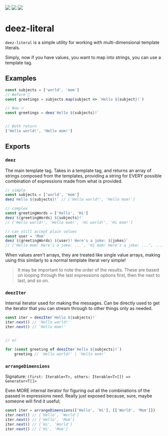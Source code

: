 [<img src="https://img.shields.io/npm/v/deez-literal?label=%20&style=for-the-badge&logo=pnpm&logoColor=white">](https://www.npmjs.com/package/deez-literal)
<img src="https://img.shields.io/npm/dt/deez-literal?style=for-the-badge&logo=npm&logoColor=white" >
[<img src="https://img.shields.io/bundlephobia/minzip/deez-literal?style=for-the-badge&logo=esbuild&logoColor=white">](https://bundlephobia.com/package/deez-literal)

# deez-literal

`deez-literal` is a simple utility for working with multi-dimensional template literals.

Simply, now if you have values, you want to map into strings, you can use a template tag.

## Examples

```js
const subjects = ['world', 'mom']
// Before 💩
const greetings = subjects.map(subject => `Hello ${subject}!`)

// Now 🔥
const greetings = deez`Hello ${subjects}!`


// Both return
['Hello world!', 'Hello mom!']
```


## Exports

### `deez`

The main template tag. Takes in a template tag, and returns an array of strings composed from the templates, providing a string for EVERY possible combination of expressions made from what is provided.

```js
// simple
const subjects = ['world', 'mom']
deez`Hello ${subjects}!` // ['Hello world!', 'Hello mom!']

// complex
const greetingWords = ['Hello', 'Hi']
deez`${greetingWords} ${subjects}!`
// ['Hello world!', 'Hello mom!', 'Hi world!', 'Hi mom!']

// can still accept plain values
const user = 'Mom'
deez`${greetingWords} ${user}! Here's a joke: ${jokes}`
// ['Hello mom! Here's a joke: ...', 'Hi mom! Here's a joke: ...', ...]

```

When values aren't arrays, they are treated like single value arrays, making using this similarly to a normal template literal very simple!

> It may be important to note the order of the results. These are based on looping through the last expressions options first, then the next to last, and so on.

### `deezIter`

Internal iterator used for making the messages. Can be directly used to get the iterator that you can stream through to other things only as needed.

```js
const iter = deezIter`Hello ${subjects}!`
iter.next() // 'Hello world!'
iter.next() // 'Hello mom!'


// or

for (const greeting of deezIter`Hello ${subjects}!`)
	greeting // 'Hello world!' | 'Hello mom!'
```

### `arrangeDimensions`

Signature: `(first: Iterable<T>, others: Iterable<T>[]) => Generator<T[]>`

Even MORE internal iterator for figuring out all the combinations of the passed in expressions need. Really just exposed because, sure, maybe someone will find it useful;

```js
const iter = arrangeDimensions(['Hello', 'Hi'], [['World', 'Mom']])
iter.next() // ['Hello', 'World']
iter.next() // ['Hello', 'Mom']
iter.next() // ['Hi', 'World']
iter.next() // ['Hi', 'Mom']
```
